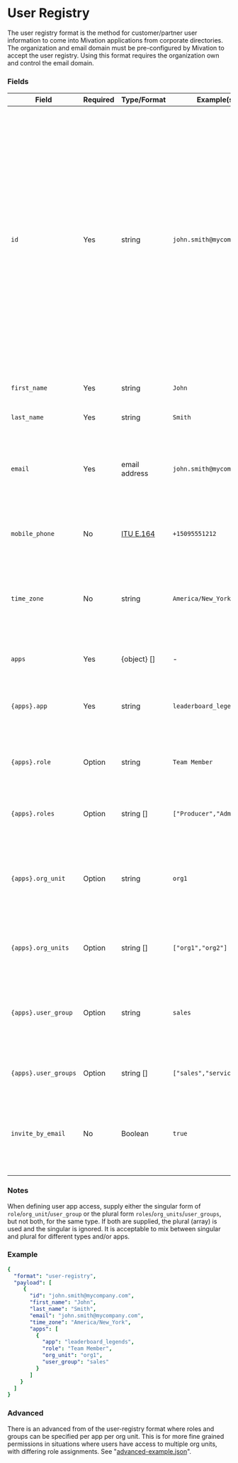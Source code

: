 # User Registry

The user registry format is the method for customer/partner user information to come into Mivation applications from corporate directories.  The organization and email domain must be pre-configured by Mivation to accept the user registry.  Using this format requires the organization own and control the email domain.

### Fields
| Field | Required | Type/Format | Example(s) | Description|
|-------|----------|-------------|---------|------------|
| `id` | Yes | string | `john.smith@mycompany.com` | A unique identifier for this user as known by your systems. Any string, up to 255 chars in length, is valid. The use of email address is recommended but another identifier is also valid.  If not an email address, this will be used to match the `user_alias` supplied with activity data. Subsequent records received from the same source with the same "id" will be treated as updates.|
| `first_name` | Yes | string | `John` | The user's first (given) name. |
| `last_name` | Yes | string | `Smith` | The user's last (family) name. |
| `email` | Yes | email address | `john.smith@mycompany.com` | The user's email address.  It is recommended but not required that this match the `id`. | 
| `mobile_phone` | No | [ITU E.164](https://en.wikipedia.org/wiki/E.164) | `+15095551212` | The user's mobile phone number, can be used for SMS notifications.|
| `time_zone` | No | string | `America/New_York` | The [IANA Canonical Timezone Code](https://en.wikipedia.org/wiki/List_of_tz_database_time_zones) where the user normally operates from. |
| `apps` | Yes | {object} [] | - | An array of applications that the user should have access to.
| `{apps}.app` | Yes | string | `leaderboard_legends` | The code for the application, provided by Mivation.
| `{apps}.role` | Option | string | `Team Member` | The user's role for the app, from a pre-defined list between Mivation and customer.
| `{apps}.roles` | Option | string [] | `["Producer","Admin"]` | An array of roles for the user in the app.
| `{apps}.org_unit` | Option | string | `org1` | The organizational unit the user will be added in, based on external keys or business units configured in app.
| `{apps}.org_units` | Option | string [] | `["org1","org2"]` | An array organizational units for the user in the app.
| `{apps}.user_group` | Option | string | `sales` | The user group (team) the user will be added in, based on codes defined for groups/teams in app.
| `{apps}.user_groups` | Option | string [] | `["sales","service"]` | An array groups/teams for the user in the app.
| `invite_by_email` | No | Boolean | `true` | Should the system send this user an email, notifying them of their new account in the app. Ignored on updates. | 

### Notes
When defining user app access, supply either the singular form of `role`/`org_unit`/`user_group` or the plural form `roles`/`org_units`/`user_groups`, but not both, for the same type.  If both are supplied, the plural (array) is used and the singular is ignored.  It is acceptable to mix between singular and plural for different types and/or apps.

### Example

```yaml
{
  "format": "user-registry",
  "payload": [
     {
       "id": "john.smith@mycompany.com",
       "first_name": "John",
       "last_name": "Smith",
       "email": "john.smith@mycompany.com",
       "time_zone": "America/New_York",
       "apps": [
         {
           "app": "leaderboard_legends",
           "role": "Team Member",
           "org_unit": "org1",
           "user_group": "sales"
         }
       ]
    }		
  ]
}
```

### Advanced
There is an advanced from of the user-registry format where roles and groups can be specified per app per org unit.  This is for more fine grained permissions in situations where users have access to multiple org units, with differing role assignments.  See "[advanced-example.json](advanced-example.json)".
